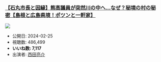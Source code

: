 ### [【石丸市長と因縁】熊高議員が突然川の中へ…なぜ？秘境の村の秘密【島根と広島県境！ポツンと一軒家】](https://www.youtube.com/watch?v=cOarpsul3CU)
[![](https://img.youtube.com/vi/cOarpsul3CU/sddefault.jpg)](https://www.youtube.com/watch?v=cOarpsul3CU)
-   公開日: 2024-02-25
-   視聴数: 486,499
-   **いいね数: 7,117**
-   出演者: [西田亮介](/rehacq_fan/people/西田亮介 "wikilink")
